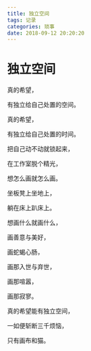 ```yaml
---
title: 独立空间
tags: 记录
categories: 琐事
date: 2018-09-12 20:20:20
---
```


# 独立空间 #

真的希望，

有独立给自己处置的空间。

真的希望，

有独立给自己处置的时间。

把自己动不动就锁起来，

在工作室脱个精光，

想怎么画就怎么画。

坐板凳上坐地上，

躺在床上趴床上。

想画什么就画什么，

画善意与美好，

画蛇蝎心肠，

画那入世与弃世，

画那喧嚣，

画那寂寥。

真的希望能有独立空间，

一如便斩断三千烦恼，

只有画布和猫。
